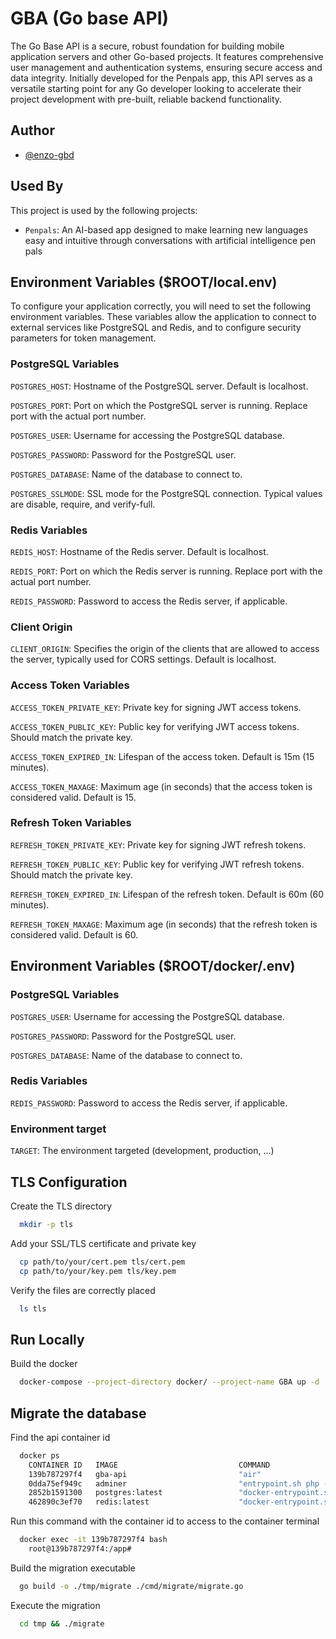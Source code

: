 # GBA (Go base API)

The Go Base API is a secure, robust foundation for building mobile application servers and other Go-based projects. It features comprehensive user management and authentication systems, ensuring secure access and data integrity. Initially developed for the Penpals app, this API serves as a versatile starting point for any Go developer looking to accelerate their project development with pre-built, reliable backend functionality.
## Author

- [@enzo-gbd](https://github.com/enzo-gbd)


## Used By

This project is used by the following projects:

- `Penpals`: An AI-based app designed to make learning new languages easy and intuitive through conversations with artificial intelligence pen pals


## Environment Variables ($ROOT/local.env)

To configure your application correctly, you will need to set the following environment variables. These variables allow the application to connect to external services like PostgreSQL and Redis, and to configure security parameters for token management.

### PostgreSQL Variables

`POSTGRES_HOST`: Hostname of the PostgreSQL server. Default is localhost.

`POSTGRES_PORT`: Port on which the PostgreSQL server is running. Replace port with the actual port number.

`POSTGRES_USER`: Username for accessing the PostgreSQL database.

`POSTGRES_PASSWORD`: Password for the PostgreSQL user.

`POSTGRES_DATABASE`: Name of the database to connect to.

`POSTGRES_SSLMODE`: SSL mode for the PostgreSQL connection. Typical values are disable, require, and verify-full.

### Redis Variables

`REDIS_HOST`: Hostname of the Redis server. Default is localhost.

`REDIS_PORT`: Port on which the Redis server is running. Replace
port with the actual port number.

`REDIS_PASSWORD`: Password to access the Redis server, if applicable.

### Client Origin

`CLIENT_ORIGIN`: Specifies the origin of the clients that are allowed to access the server, typically used for CORS settings. Default is localhost.

### Access Token Variables

`ACCESS_TOKEN_PRIVATE_KEY`: Private key for signing JWT access tokens.

`ACCESS_TOKEN_PUBLIC_KEY`: Public key for verifying JWT access tokens. Should match the private key.

`ACCESS_TOKEN_EXPIRED_IN`: Lifespan of the access token. Default is 15m (15 minutes).

`ACCESS_TOKEN_MAXAGE`: Maximum age (in seconds) that the access token is considered valid. Default is 15.

### Refresh Token Variables

`REFRESH_TOKEN_PRIVATE_KEY`: Private key for signing JWT refresh tokens.

`REFRESH_TOKEN_PUBLIC_KEY`: Public key for verifying JWT refresh tokens. Should match the private key.

`REFRESH_TOKEN_EXPIRED_IN`: Lifespan of the refresh token. Default is 60m (60 minutes).

`REFRESH_TOKEN_MAXAGE`: Maximum age (in seconds) that the refresh token is considered valid. Default is 60.

## Environment Variables ($ROOT/docker/.env)

### PostgreSQL Variables

`POSTGRES_USER`: Username for accessing the PostgreSQL database.

`POSTGRES_PASSWORD`: Password for the PostgreSQL user.

`POSTGRES_DATABASE`: Name of the database to connect to.

### Redis Variables

`REDIS_PASSWORD`: Password to access the Redis server, if applicable.

### Environment target

`TARGET`: The environment targeted (development, production, ...)

## TLS Configuration

Create the TLS directory

```bash
  mkdir -p tls
```

Add your SSL/TLS certificate and private key

```bash
  cp path/to/your/cert.pem tls/cert.pem
  cp path/to/your/key.pem tls/key.pem
```

Verify the files are correctly placed

```bash
  ls tls
```
## Run Locally

Build the docker

```bash
  docker-compose --project-directory docker/ --project-name GBA up -d
```

## Migrate the database

Find the api container id

```bash
  docker ps
    CONTAINER ID   IMAGE                           COMMAND                  CREATED          STATUS          PORTS                    NAMES
    139b787297f4   gba-api                         "air"                    19 seconds ago   Up 18 seconds   0.0.0.0:8443->8443/tcp   gba-api-1
    0dda75ef949c   adminer                         "entrypoint.sh php -…"   38 seconds ago   Up 18 seconds   0.0.0.0:5001->8080/tcp   gba-adminer-1
    2852b1591300   postgres:latest                 "docker-entrypoint.s…"   38 seconds ago   Up 18 seconds   0.0.0.0:5432->5432/tcp   gba-db-1
    462890c3ef70   redis:latest                    "docker-entrypoint.s…"   38 seconds ago   Up 18 seconds   0.0.0.0:6379->6379/tcp   gba-redis-1
```

Run this command with the container id to access to the container terminal

```bash
  docker exec -it 139b787297f4 bash
    root@139b787297f4:/app#
```

Build the migration executable

```bash
  go build -o ./tmp/migrate ./cmd/migrate/migrate.go
```

Execute the migration

```bash
  cd tmp && ./migrate
```
